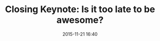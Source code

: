 ---
time: "4:40 - 5:15"
date: 2015-11-21 16:40
room: Auditorium
title: "Closing Keynote: Is it too late to be awesome?"
video: https://youtu.be/02ycQk3rNqI?t=1m13s
speakers:
- Chanelle Henry
---